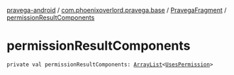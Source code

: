 [pravega-android](../../index.md) / [com.phoenixoverlord.pravega.base](../index.md) / [PravegaFragment](index.md) / [permissionResultComponents](./permission-result-components.md)

# permissionResultComponents

`private val permissionResultComponents: `[`ArrayList`](https://kotlinlang.org/api/latest/jvm/stdlib/kotlin.collections/-array-list/index.html)`<`[`UsesPermission`](../-uses-permission/index.md)`>`